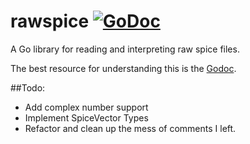 # rawspice [![GoDoc](https://godoc.org/github.com/norcalli/rawspice?status.png)](https://godoc.org/github.com/norcalli/rawspice)

A Go library for reading and interpreting raw spice files.

The best resource for understanding this is the [Godoc](https://godoc.org/github.com/norcalli/rawspice).

##Todo:
- Add complex number support
- Implement SpiceVector Types
- Refactor and clean up the mess of comments I left.